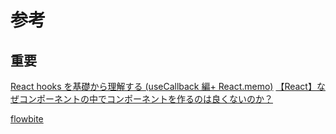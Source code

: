 # 参考

## 重要

[React hooks を基礎から理解する (useCallback 編+ React.memo)](https://qiita.com/seira/items/8a170cc950241a8fdb23)
[【React】なぜコンポーネントの中でコンポーネントを作るのは良くないのか？](https://zenn.dev/dinii/articles/7eba16ed5513c1)

[flowbite](https://flowbite.com/)
